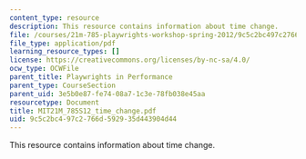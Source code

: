 ```yaml
---
content_type: resource
description: This resource contains information about time change.
file: /courses/21m-785-playwrights-workshop-spring-2012/9c5c2bc497c2766d592935d443904d44_MIT21M_785S12_time_change.pdf
file_type: application/pdf
learning_resource_types: []
license: https://creativecommons.org/licenses/by-nc-sa/4.0/
ocw_type: OCWFile
parent_title: Playwrights in Performance
parent_type: CourseSection
parent_uid: 3e5b0e87-fe74-08a7-1c3e-78fb038e45aa
resourcetype: Document
title: MIT21M_785S12_time_change.pdf
uid: 9c5c2bc4-97c2-766d-5929-35d443904d44
---
```

This resource contains information about time change.